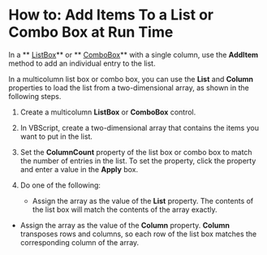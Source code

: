 
# How to: Add Items To a List or Combo Box at Run Time

In a  ** [ListBox](f56ba480-f8fe-6d12-265e-3b0a9838af97.md)** or ** [ComboBox](31e7c1de-ee4e-b3d9-4579-7fc6b215bad3.md)** with a single column, use the **AddItem** method to add an individual entry to the list.

In a multicolumn list box or combo box, you can use the  **List** and **Column** properties to load the list from a two-dimensional array, as shown in the following steps.

1. Create a multicolumn  **ListBox** or **ComboBox** control.
    
2. In VBScript, create a two-dimensional array that contains the items you want to put in the list.
    
3. Set the  **ColumnCount** property of the list box or combo box to match the number of entries in the list. To set the property, click the property and enter a value in the **Apply** box.
    
4. Do one of the following:
    
      - Assign the array as the value of the  **List** property. The contents of the list box will match the contents of the array exactly.
    
  - Assign the array as the value of the  **Column** property. **Column** transposes rows and columns, so each row of the list box matches the corresponding column of the array.
    
